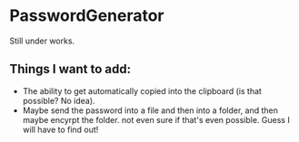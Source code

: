 # PasswordGenerator
 Still under works.

## Things I want to add:
* The ability to get automatically copied into the clipboard (is that possible? No idea).
* Maybe send the password into a file and then into a folder, and then maybe encyrpt the folder.
  not even sure if that's even possible. Guess I will have to find out!
